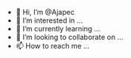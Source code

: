 - 👋 Hi, I’m @Ajapec
- 👀 I’m interested in ...
- 🌱 I’m currently learning ...
- 💞️ I’m looking to collaborate on ...
- 📫 How to reach me ...

<!---
Ajapec/Ajapec is a ✨ special ✨ repository because its `README.md` (this file) appears on your GitHub profile.
You can click the Preview link to take a look at your changes.
--->
